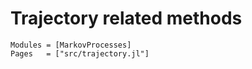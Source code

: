 
# Trajectory related methods

```@autodocs
Modules = [MarkovProcesses]
Pages   = ["src/trajectory.jl"]
```

